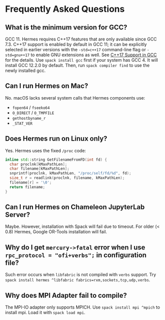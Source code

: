 # Frequently Asked Questions

## What is the minimum version for GCC?

GCC 11. Hermes requires C++17 features that are only available since GCC 7.3. C++17 support is enabled by default in GCC 11; it can be explicitly selected in earlier versions with the `-std=c++17` command-line flag or `-std=gnu++17` to enable GNU extensions as well. See [C++17 Support in GCC](https://gcc.gnu.org/projects/cxx-status.html#cxx17) for the details. Use `spack install gcc` first if your system has GCC 4. It will install GCC 12.2.0 by default. Then, run `spack compiler find` to use the newly installed gcc.

## Can I run Hermes on Mac?

No. macOS lacks several system calls that Hermes components use:

- `fopen64` / `fseeko64`
- `O_DIRECT` / `O_TMPFILE`
- `gethostbyname_r`
- `_STAT_VER`

## Does Hermes run on Linux only?

Yes. Hermes uses the fixed `/proc` code:

```cpp
inline std::string GetFilenameFromFD(int fd) {
  char proclnk[kMaxPathLen];
  char filename[kMaxPathLen];
  snprintf(proclnk, kMaxPathLen, "/proc/self/fd/%d", fd);
  size_t r = readlink(proclnk, filename, kMaxPathLen);
  filename[r] = '\0';
  return filename;
}
```

## Can I run Hermes on Chameleon JupyterLab Server?

Maybe. However, installation with Spack will fail due to timeout. For older (< 0.8) Hermes, Google OR-Tools installation will fail.

## Why do I get `mercury->fatal` error when I use `rpc_protocol = "ofi+verbs";` in configuration file?

Such error occurs when `libfabric` is not compiled with `verbs` support. Try `spack install hermes ^libfabric fabrics=rxm,sockets,tcp,udp,verbs`.

## Why does MPI Adapter fail to compile?

The MPI-IO adapter only supports MPICH. Use `spack install mpi ^mpich` to install mpi. Load it with `spack load mpi`.
